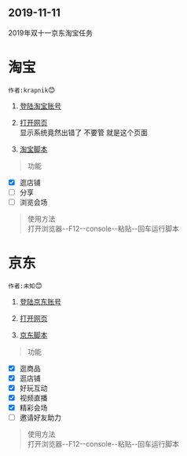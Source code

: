 ## 2019-11-11
2019年双十一京东淘宝任务


# 淘宝  
`作者:krapnik`:blush:

1. [登陆淘宝账号](https://main.m.taobao.com/mytaobao/index.html)  

2. [打开网页](https://market.m.taobao.com/app/tb-source-app/campaign/pages/index)  
显示系统竟然出错了 不要管 就是这个页面  

3. [淘宝脚本](/天猫喵币脚本.txt)  

> 功能  
- [x] 逛店铺  
- [ ] 分享  
- [ ] 浏览会场  

> 使用方法  
打开浏览器--F12--console--粘贴--回车运行脚本  

# 京东
`作者:未知`:blush:

1. [登陆京东账号](https://www.jd.com/)  

2. [打开网页](https://happy.m.jd.com/babelDiy/GZWVJFLMXBQVEBDQZWMY/XJf8bH6oXDWSgS91daDJzXh9bU7/index.html#/failback)  

3. [京东脚本](/京东养红包脚本.txt)  

> 功能  
- [x] 逛商品  
- [x] 逛店铺    
- [x] 好玩互动  
- [x] 视频直播  
- [x] 精彩会场 
- [ ] 邀请好友助力  

> 使用方法  
打开浏览器--F12--console--粘贴--回车运行脚本
